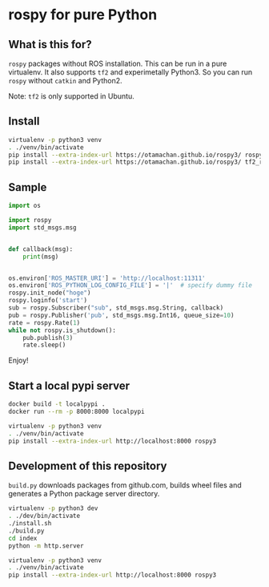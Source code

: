 # rospy for pure Python

## What is this for?

``rospy`` packages without ROS installation. This can be run in a pure virtualenv.
It also supports ``tf2`` and experimetally Python3.
So you can run ``rospy`` without ``catkin`` and Python2.

Note: ``tf2`` is only supported in Ubuntu.

## Install

```bash
virtualenv -p python3 venv
. ./venv/bin/activate
pip install --extra-index-url https://otamachan.github.io/rospy3/ rospy3
pip install --extra-index-url https://otamachan.github.io/rospy3/ tf2_ros tf2_py
```

## Sample

```python
import os

import rospy
import std_msgs.msg


def callback(msg):
    print(msg)


os.environ['ROS_MASTER_URI'] = 'http://localhost:11311'
os.environ['ROS_PYTHON_LOG_CONFIG_FILE'] = '|'  # specify dummy file
rospy.init_node("hoge")
rospy.loginfo('start')
sub = rospy.Subscriber("sub", std_msgs.msg.String, callback)
pub = rospy.Publisher('pub', std_msgs.msg.Int16, queue_size=10)
rate = rospy.Rate(1)
while not rospy.is_shutdown():
    pub.publish(3)
    rate.sleep()
```

Enjoy!

## Start a local pypi server

```bash
docker build -t localpypi .
docker run --rm -p 8000:8000 localpypi
```

```bash
virtualenv -p python3 venv
. ./venv/bin/activate
pip install --extra-index-url http://localhost:8000 rospy3
```


## Development of this repository

``build.py`` downloads packages from github.com, builds wheel files and generates a Python package server directory.

```bash
virtualenv -p python3 dev
. ./dev/bin/activate
./install.sh
./build.py
cd index
python -m http.server
```

```bash
virtualenv -p python3 venv
. ./venv/bin/activate
pip install --extra-index-url http://localhost:8000 rospy3
```
